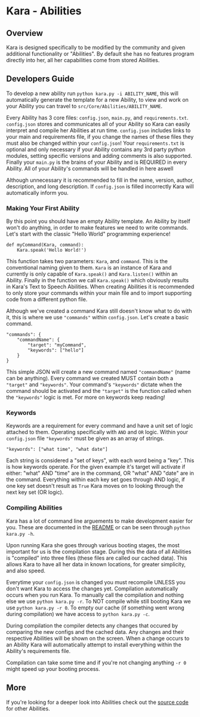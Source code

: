 # Kara - Abilities

## Overview

Kara is designed specifically to be modified by the community and given additional
functionality or "Abilities". By default she has no features program directly into
her, all her capabilities come from stored Abilities.

## Developers Guide

To develop a new ability run `python kara.py -i ABILITY_NAME`, this will
automatically generate the template for a new Ability, to view and work on your
Ability you can travel to `src/Core/Abilities/ABILITY_NAME`.

Every Ability has 3 core files: `config.json`, `main.py`, and `requirements.txt`.
`config.json` stores and communicates all of your Ability so Kara can easily
interpret and compile her Abilities at run time. `config.json` includes links to
your main and requirements file, if you change the names of these files they must
also be changed within your `config.json`! Your `requirements.txt` is optional and
only necessary if your Ability contains any 3rd party python modules, setting specific
versions and adding comments is also supported. Finally your `main.py` is the brains
of your Ability and is REQUIRED in every Ability. All of your Ability's commands
will be handled in here aswell

Although unnecessary it is recommended to fill in the name, version, author,
description, and long description. If `config.json` is filled incorrectly Kara
will automatically inform you.

### Making Your First Ability

By this point you should have an empty Ability template. An Ability by itself won't
do anything, in order to make features we need to write commands. Let's start with
the classic "Hello World" programming experience!

```
def myCommand(Kara, command):
    Kara.speak('Hello World!')
```

This function takes two parameters: `Kara`, and `command`. This is the conventional
naming given to them. `Kara` is an instance of Kara and currently is only capable
of `Kara.speak()` and `Kara.listen()` within an Ability. Finally in the function
we call `Kara.speak()` which obviously results in Kara's Text to Speech Abilities.
When creating Abilities it is recommended to only store your commands within your
main file and to import supporting code from a different python file.

Although we've created a command Kara still doesn't know what to do with it, this
is where we use `"commands"` within `config.json`. Let's create a basic command.

```
"commands": {
    "commandName": {
        "target": "myCommand",
        "keywords": ["hello"]
    }
}
```

This simple JSON will create a new command named `"commandName"` (name can
be anything). Every command we created MUST contain both a `"target"` and
`"keywords"`. Your command's `"keywords"` dictate when the command should be
activated and the `"target"` is the function called when the `"keywords"` logic
is met. For more on keywords keep reading!

### Keywords

Keywords are a requirement for every command and have a unit set of logic attached
to them. Operating specifically with `AND` and `OR` logic. Within your `config.json`
file `"keywords"` must be given as an array of strings.

`"keywords": ["what time", "what date"]`

Each string is considered a "set of keys", with each word being a "key". This is
how keywords operate. For the given example it's target will activate if either:
"what" AND "time" are in the command, OR "what" AND "date" are in the command.
Everything within each key set goes through AND logic, if one key set doesn't
result as `True` Kara moves on to looking through the next key set (OR logic).

### Compiling Abilities

Kara has a lot of command line arguements to make development easier for you.
These are documented in the [README](../../../../README.md) or can be seen through
`python kara.py -h`.

Upon running Kara she goes through various booting stages, the most important for
us is the compilation stage. During this the data of all Abilities is "compiled"
into three files (these files are called our cached data). This allows Kara to
have all her data in known locations, for greater simplicity, and also speed.

Everytime your `config.json` is changed you must recompile UNLESS you don't want
Kara to access the changes yet. Compilation automatically occurs when you run
Kara. To manually call the compilation and nothing else we use `python kara.py
-r`. To NOT compile while still booting Kara we use `python kara.py -r 0`. To
empty our cache (if something went wrong during compilation) we have access to
`python kara.py -c`.

During compilation the compiler detects any changes that occured by comparing the
new configs and the cached data. Any changes and their respective Abilities will
be shown on the screen. When a change occurs to an Ability Kara will automatically
attempt to install everything within the Ability's requirements file.

Compilation can take some time and if you're not changing anything `-r 0` might
speed up your booting process.


## More

If you're looking for a deeper look into Abilities check out the
[source code](../../Abilities/) for other Abilities.
